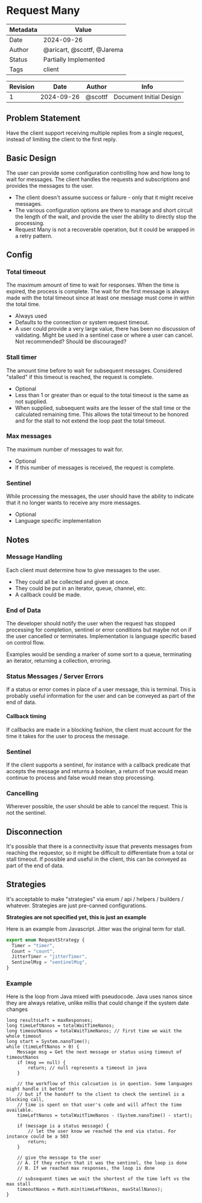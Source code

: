 # Request Many

| Metadata | Value                      |
|----------|----------------------------|
| Date     | 2024-09-26                 |
| Author   | @aricart, @scottf, @Jarema |
| Status   | Partially Implemented      |
| Tags     | client                     |

| Revision | Date       | Author    | Info                    |
|----------|------------|-----------|-------------------------|
| 1        | 2024-09-26 | @scottf   | Document Initial Design |

## Problem Statement
Have the client support receiving multiple replies from a single request, instead of limiting the client to the first reply.

## Basic Design

The user can provide some configuration controlling how and how long to wait for messages.
The client handles the requests and subscriptions and provides the messages to the user.

* The client doesn't assume success or failure - only that it might receive messages.
* The various configuration options are there to manage and short circuit the length of the wait, 
and provide the user the ability to directly stop the processing.
* Request Many is not a recoverable operation, but it could be wrapped in a retry pattern.

## Config

### Total timeout

The maximum amount of time to wait for responses. When the time is expired, the process is complete.
The wait for the first message is always made with the total timeout since at least one message must come in within the total time.

* Always used
* Defaults to the connection or system request timeout.
* A user could provide a very large value, there has been no discussion of validating. Might be used in a sentinel case or where a user can cancel. Not recommended? Should be discouraged?

### Stall timer

The amount time before to wait for subsequent messages. 
Considered "stalled" if this timeout is reached, the request is complete.

* Optional
* Less than 1 or greater than or equal to the total timeout is the same as not supplied.
* When supplied, subsequent waits are the lesser of the stall time or the calculated remaining time. 
This allows the total timeout to be honored and for the stall to not extend the loop past the total timeout.

### Max messages

The maximum number of messages to wait for. 
* Optional
* If this number of messages is received, the request is complete.

### Sentinel

While processing the messages, the user should have the ability to indicate that it no longer wants to receive any more messages.
* Optional
* Language specific implementation   

## Notes

### Message Handling

Each client must determine how to give messages to the user.
* They could all be collected and given at once.
* They could be put in an iterator, queue, channel, etc.
* A callback could be made.

### End of Data

The developer should notify the user when the request has stopped processing
for completion, sentinel or error conditions but maybe not on if the user cancelled or terminates.
Implementation is language specific based on control flow.

Examples would be sending a marker of some sort to a queue, terminating an iterator, returning a collection, erroring.

### Status Messages / Server Errors

If a status or error comes in place of a user message, this is terminal.
This is probably useful information for the user and can be conveyed as part of the end of data.

#### Callback timing

If callbacks are made in a blocking fashion, the client must account for the time it takes for the user to process the message.

### Sentinel

If the client supports a sentinel, for instance with a callback predicate that accepts the message and returns a boolean, 
a return of true would mean continue to process and false would mean stop processing.

### Cancelling

Wherever possible, the user should be able to cancel the request. This is not the sentinel.

## Disconnection

It's possible that there is a connectivity issue that prevents messages from reaching the requestor,
so it might be difficult to differentiate from a total or stall timeout. 
If possible and useful in the client, this can be conveyed as part of the end of data. 

## Strategies
It's acceptable to make "strategies" via enum / api / helpers / builders / whatever.
Strategies are just pre-canned configurations.

**Strategies are not specified yet, this is just an example**

Here is an example from Javascript. Jitter was the original term for stall.

```js
export enum RequestStrategy {
  Timer = "timer",
  Count = "count",
  JitterTimer = "jitterTimer",
  SentinelMsg = "sentinelMsg",
}
```

### Example

Here is the loop from Java mixed with pseudocode. Java uses nanos since they are always relative, unlike millis that could change if the system date changes

```
long resultsLeft = maxResponses;
long timeLeftNanos = totalWaitTimeNanos;
long timeoutNanos = totalWaitTimeNanos; // first time we wait the whole timeout
long start = System.nanoTime();
while (timeLeftNanos > 0) {
    Message msg = Get the next message or status using timeout of timeoutNanos
    if (msg == null) {
        return; // null represents a timeout in java
    }

    // the workflow of this calcuation is in question. Some languages might handle it better
    // but if the handoff to the client to check the sentinel is a blocking call,
    // time is spent on that user's code and will affect the time available.
    timeLeftNanos = totalWaitTimeNanos - (System.nanoTime() - start);
    
    if (message is a status message) {
        // let the user know we reached the end via status. For instance could be a 503
        return;
    }

    // give the message to the user
    // A. If they return that it was the sentinel, the loop is done
    // B. If we reached max responses, the loop is done

    // subsequent times we wait the shortest of the time left vs the max stall
    timeoutNanos = Math.min(timeLeftNanos, maxStallNanos); 
}
```